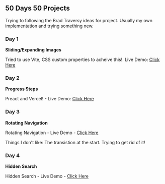 ## 50 Days 50 Projects

Trying to following the Brad Traversy ideas for project. Usually my own implementation and trying something new.

### Day 1

**Sliding/Expanding Images**

Tried to use Vite, CSS custom properties to acheive this!. Live Demo: [Click Here](https://vishnup95.github.io/50-Days-50-Projects/expanding-cards/)

### Day 2
**Progress Steps**

Preact and Vercel! - Live Demo: [Click Here](https://50-days-50-projects.vercel.app/)

### Day 3
**Rotating Navigation**

Rotating Navigation - Live Demo - [Click Here](https://vishnup95.github.io/50-Days-50-Projects/rotating-navigation/)

Things I don't like: The transistion at the start. Trying to get rid of it!


### Day 4
**Hidden Search**

Hidden Search - Live Demo - [Click Here](https://vishnup95.github.io/50-Days-50-Projects/hidden-search/)